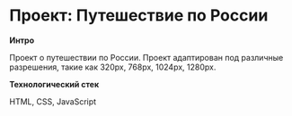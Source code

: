 # Проект: Путешествие по России

**Интро**

Проект о путешествии по России.
Проект адаптирован под различные разрешения, такие как 320px, 768px, 1024px, 1280px.

**Технологический стек**

HTML, CSS, JavaScript
